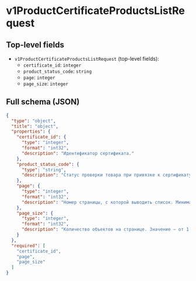 # v1ProductCertificateProductsListRequest

## Top-level fields
- `v1ProductCertificateProductsListRequest` (top-level fields):
  - `certificate_id`: `integer`
  - `product_status_code`: `string`
  - `page`: `integer`
  - `page_size`: `integer`

## Full schema (JSON)
```json
{
  "type": "object",
  "title": "object",
  "properties": {
    "certificate_id": {
      "type": "integer",
      "format": "int32",
      "description": "Идентификатор сертификата."
    },
    "product_status_code": {
      "type": "string",
      "description": "Статус проверки товара при привязке к сертификату."
    },
    "page": {
      "type": "integer",
      "format": "int32",
      "description": "Номер страницы, с которой выводить список. Минимальное значение — 1."
    },
    "page_size": {
      "type": "integer",
      "format": "int32",
      "description": "Количество объектов на странице. Значение — от 1 до 1000."
    }
  },
  "required": [
    "certificate_id",
    "page",
    "page_size"
  ]
}
```
